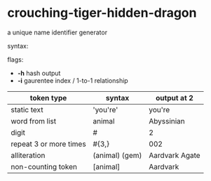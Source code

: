# crouching-tiger-hidden-dragon
a unique name identifier generator


syntax:

flags:
  - **-h** hash output
  - **-i** gaurentee index / 1-to-1 relationship
  

| token type             | syntax                  | output at 2         |
|------------------------|-------------------------|---------------------|
| static text            | 'you\'re'               | you're              |
| word from list         | animal                  | Abyssinian          |
| digit                  | #                       | 2                   |
| repeat 3 or more times | #{3,}                   | 002                 |
| alliteration           | (animal) (gem)          | Aardvark Agate      |
| non-counting token     | [animal]                | Aardvark            |
